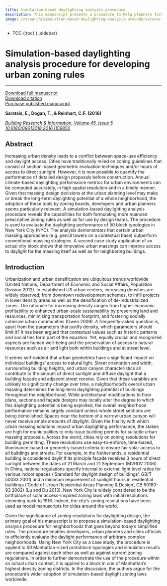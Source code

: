 ```yaml
---
title: Simulation-based daylighting analysis procedure
description: This manuscript presents a procedure to help planners formulate more nuanced prescriptive zoning rules, and designers develop massings with higher daylighting performance.
image: /research/simulation-based-daylighting-analysis-procedure/cover.jpg
---
```

* TOC
{:toc}
{:.sidebar}

# Simulation-based daylighting analysis procedure for developing urban zoning rules
---

[Download full manuscript](https://dspace.mit.edu/bitstream/handle/1721.1/99254/922929038-MIT.pdf)<br/>
[Download citation](https://www.tandfonline.com/action/showCitFormats?doi=10.1080%2F09613218.2016.1159850)<br/>
[Purchase published manuscript](http://www.tandfonline.com/doi/full/10.1080/09613218.2016.1159850)<br/>

**Saratsis, E., Dogan, T., & Reinhart, C.F. (2016)** <br/>


*[Building Research & Information, Volume 45, Issue 5](https://www.tandfonline.com/toc/rbri20/45/5)<br/>
[10.1080/09613218.2016.1159850](https://www.tandfonline.com/doi/full/10.1080/09613218.2016.1159850)<br/>*


## Abstract

Increasing urban density leads to a conflict between space-use efficiency and daylight access. Cities have traditionally relied on zoning guidelines that consist of section-based geometric evaluation techniques and/or hours of access to direct sunlight. However, it is now possible to quantify the performance of detailed design proposals before construction. Annual climate-based daylighting performance metrics for urban environments can be computed accurately, in high spatial resolution and in a timely manner. Given that massing design decisions at the urban planning level may make or break the long-term daylighting potential of a whole neighborhood, the adoption of these tools by zoning boards, developers and urban planners seems particularly relevant. A simulation-based daylighting analysis procedure reveals the capabilities for both formulating more nuanced prescriptive zoning rules as well as for use by design teams. The procedure is used to evaluate the daylighting performance of 50 block typologies in New York City (NYC). The analysis demonstrates that certain urban massing approaches (e.g. pencil towers on a contextual base) outperform conventional massing strategies. A second case study application of an actual city block shows that innovative urban massings can improve access to daylight for the massing itself as well as for neighboring buildings.

## Introduction

Urbanization and urban densification are ubiquitous trends worldwide (United Nations, Department of Economic and Social Affairs, Population Division 2012). In established US urban centers, increasing densities are widely observed; from downtown redevelopment schemes, to infill projects in lower density areas as well as the densification of de-industrialized zones. The rationale for increasing density ranges from higher economic profitability to enhanced urban-scale sustainability by preserving land and resources, minimizing transportation footprint, and fostering socially cohesive urban communities (Owen 2009). A frequently-asked question is, apart from the parameters that justify density, which parameters should limit it? It has been argued that contextual values such as historic patterns and social ties form part of the equation. Yet, equally crucial and recognized aspects are human well-being and the preservation of access to natural resources such as air and light both within buildings and at street level.

It seems self-evident that urban geometries have a significant impact on individual buildings’ access to natural light. Street orientation and width, surrounding building heights, and urban canyon characteristics all contribute to the amount of direct sunlight and diffuse daylight that a building façade and adjacent street receive. Given that these variables are unlikely to significantly change over time, a neighborhood’s overall urban massing determines the long-term daylighting potential of buildings throughout the neighborhood. While architectural modifications to floor plans, sections and façade designs may locally alter the degree to which this daylighting potential is being exploited, the overall neighborhood performance remains largely constant unless whole street sections are being demolished: Spaces near the bottom of a narrow urban canyon will never receive ample amounts of daylight. Given the finality with which urban massing solutions impact urban daylighting performance, the stakes are high for municipalities to only issue building permits for suitable urban massing proposals. Across the world, cities rely on zoning resolutions for building permitting. These resolutions use easy-to-enforce, time-based, illuminance-based or geometry-based criteria to ensure fair solar access to all buildings and streets. For example, in the Netherlands, a residential building is considered daylit if its principle façade receives 3 hours of direct sunlight between the dates of 21 March and 21 September (MVRDV 2006). In China, national regulations specify internal to external light level ratios for various indoor spaces (‘Standard for daylight design of buildings’, GB/T 50033 2001) and a minimum requirement of sunlight hours in residential buildings (‘Code of Urban Residential Areas Planning & Design’, GB 50180-93 2002) (Lu and Du 2013). New York City is widely considered to be the birthplace of solar access-inspired zoning laws with initial resolutions stemming back to 1916. Indeed, the city’s zoning resolutions have been used as model manuscripts for cities around the world.

Given the significance of zoning resolutions for daylighting design, the primary goal of his manuscript is to propose a simulation-based daylighting analysis procedure for neighborhoods that goes beyond today’s simplified rules. The procedure enables developers, urban planners and cities officials to efficiently evaluate the daylight performance of arbitrary complex neighborhoods. Using New York City as a case study, the procedure is applied to 50 Manhattan-sized protoblock typologies and simulation results are compared against each other as well as against current zoning regulations. In order to further demonstrate the use of the procedure within an actual urban context, it is applied to a block in one of Manhattan’s highest density zoning districts. In the discussion, the authors argue for the procedure’s wider adoption of simulation-based daylight zoning laws worldwide.
